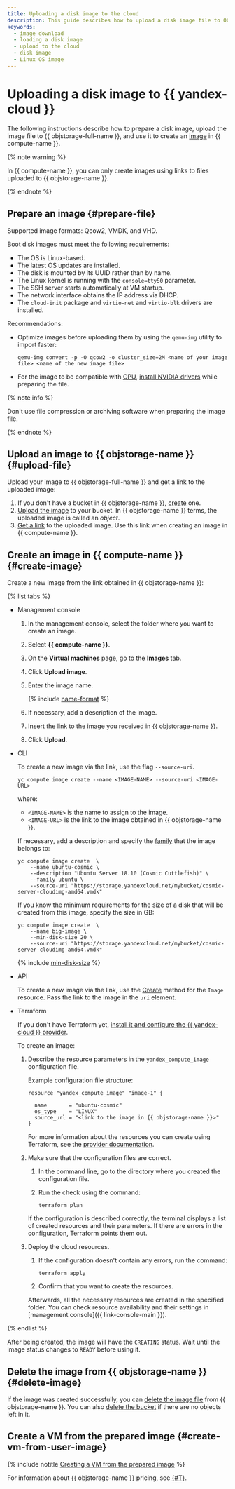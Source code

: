 ```yaml
---
title: Uploading a disk image to the cloud
description: This guide describes how to upload a disk image file to Object Storage with Linux OS, and create an image and a virtual machine from it in the Compute Cloud service.
keywords:
  - image download
  - loading a disk image
  - upload to the cloud
  - disk image
  - Linux OS image
---
```


# Uploading a disk image to {{ yandex-cloud }}

The following instructions describe how to prepare a disk image, upload the image file to {{ objstorage-full-name }}, and use it to create an [image](../../concepts/image.md) in {{ compute-name }}.

{% note warning %}

In {{ compute-name }}, you can only create images using links to files uploaded to {{ objstorage-name }}.

{% endnote %}

## Prepare an image {#prepare-file}

Supported image formats: Qcow2, VMDK, and VHD.

Boot disk images must meet the following requirements:

* The OS is Linux-based.
* The latest OS updates are installed.
* The disk is mounted by its UUID rather than by name.
* The Linux kernel is running with the `console=ttyS0` parameter.
* The SSH server starts automatically at VM startup.
* The network interface obtains the IP address via DHCP.
* The `cloud-init` package and `virtio-net` and `virtio-blk` drivers are installed.

Recommendations:

* Optimize images before uploading them by using the `qemu-img` utility to import faster:

  ```
  qemu-img convert -p -O qcow2 -o cluster_size=2M <name of your image file> <name of the new image file>
  ```

* For the image to be compatible with [GPU](../../concepts/gpus.md), [install NVIDIA drivers](../vm-operate/install-nvidia-drivers.md) while preparing the file.

{% note info %}

Don't use file compression or archiving software when preparing the image file.

{% endnote %}

## Upload an image to {{ objstorage-name }} {#upload-file}

Upload your image to {{ objstorage-full-name }} and get a link to the uploaded image:

1. If you don't have a bucket in {{ objstorage-name }}, [create](../../../storage/operations/buckets/create.md) one.
1. [Upload the image](../../../storage/operations/objects/upload.md) to your bucket. In {{ objstorage-name }} terms, the uploaded image is called an _object_.
1. [Get a link](../../../storage/operations/objects/link-for-download.md) to the uploaded image. Use this link when creating an image in {{ compute-name }}.

## Create an image in {{ compute-name }} {#create-image}

Create a new image from the link obtained in {{ objstorage-name }}:

{% list tabs %}

- Management console

  1. In the management console, select the folder where you want to create an image.

  1. Select **{{ compute-name }}**.

  1. On the **Virtual machines** page, go to the **Images** tab.

  1. Click **Upload image**.

  1. Enter the image name.

      {% include [name-format](../../../_includes/name-format.md) %}

  1. If necessary, add a description of the image.

  1. Insert the link to the image you received in {{ objstorage-name }}.

  1. Click **Upload**.

- CLI

  To create a new image via the link, use the flag `--source-uri`.

  ```
  yc compute image create --name <IMAGE-NAME> --source-uri <IMAGE-URL>
  ```

  where:
  - `<IMAGE-NAME>` is the name to assign to the image.
  - `<IMAGE-URL>` is the link to the image obtained in {{ objstorage-name }}.

  If necessary, add a description and specify the [family](../../concepts/image.md#family) that the image belongs to:

  ```
  yc compute image create  \
      --name ubuntu-cosmic \
      --description "Ubuntu Server 18.10 (Cosmic Cuttlefish)" \
      --family ubuntu \
      --source-uri "https://storage.yandexcloud.net/mybucket/cosmic-server-cloudimg-amd64.vmdk"
  ```

  If you know the minimum requirements for the size of a disk that will be created from this image, specify the size in GB:

  ```
  yc compute image create  \
      --name big-image \
      --min-disk-size 20 \
      --source-uri "https://storage.yandexcloud.net/mybucket/cosmic-server-cloudimg-amd64.vmdk"
  ```

  {% include [min-disk-size](../../_includes_service/min-disk-size.md) %}

- API

  To create a new image via the link, use the [Create](../../api-ref/Image/create.md) method for the `Image` resource. Pass the link to the image in the `uri` element.

- Terraform

  If you don't have Terraform yet, [install it and configure the {{ yandex-cloud }} provider](../../../solutions/infrastructure-management/terraform-quickstart.md#install-terraform).

  To create an image:

  1. Describe the resource parameters in the `yandex_compute_image` configuration file.

     Example configuration file structure:

     ```
     resource "yandex_compute_image" "image-1" {
     
       name       = "ubuntu-cosmic"
       os_type    = "LINUX"
       source_url = "<link to the image in {{ objstorage-name }}>"
     }
     ```

     For more information about the resources you can create using Terraform, see the [provider documentation](https://www.terraform.io/docs/providers/yandex/index.html).

  1. Make sure that the configuration files are correct.

     1. In the command line, go to the directory where you created the configuration file.

     1. Run the check using the command:

        ```
        terraform plan
        ```

     If the configuration is described correctly, the terminal displays a list of created resources and their parameters. If there are errors in the configuration, Terraform points them out.

  1. Deploy the cloud resources.

     1. If the configuration doesn't contain any errors, run the command:

        ```
        terraform apply
        ```

     1. Confirm that you want to create the resources.

     Afterwards, all the necessary resources are created in the specified folder. You can check resource availability and their settings in [management console]({{ link-console-main }}).

{% endlist %}

After being created, the image will have the `CREATING` status. Wait until the image status changes to `READY` before using it.

## Delete the image from {{ objstorage-name }} {#delete-image}

If the image was created successfully, you can [delete the image file](../../../storage/operations/objects/delete.md) from {{ objstorage-name }}. You can also [delete the bucket](../../../storage/operations/buckets/delete.md) if there are no objects left in it.

## Create a VM from the prepared image {#create-vm-from-user-image}

{% include notitle [Creating a VM from the prepared image](../../operations/vm-create/create-from-user-image.md#create-vm-from-image) %}

For information about {{ objstorage-name }} pricing, see [{#T}](../../../storage/pricing.md).
